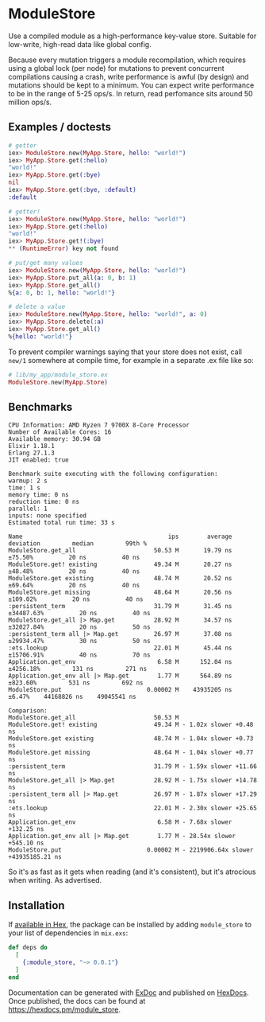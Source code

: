 # ModuleStore

Use a compiled module as a high-performance key-value store. Suitable for low-write, high-read data like global config.

Because every mutation triggers a module recompilation, which requires using a global lock (per node) for mutations to prevent concurrent compilations causing a crash, write performance is awful (by design) and mutations should be kept to a minimum. You can expect write performance to be in the range of 5-25 ops/s. In return, read perfomance sits around 50 million ops/s.

## Examples / doctests

```elixir
# getter
iex> ModuleStore.new(MyApp.Store, hello: "world!")
iex> MyApp.Store.get(:hello)
"world!"
iex> MyApp.Store.get(:bye)
nil
iex> MyApp.Store.get(:bye, :default)
:default

# getter!
iex> ModuleStore.new(MyApp.Store, hello: "world!")
iex> MyApp.Store.get(:hello)
"world!"
iex> MyApp.Store.get!(:bye)
** (RuntimeError) key not found

# put/get many values
iex> ModuleStore.new(MyApp.Store, hello: "world!")
iex> MyApp.Store.put_all(a: 0, b: 1)
iex> MyApp.Store.get_all()
%{a: 0, b: 1, hello: "world!"}

# delete a value
iex> ModuleStore.new(MyApp.Store, hello: "world!", a: 0)
iex> MyApp.Store.delete(:a)
iex> MyApp.Store.get_all()
%{hello: "world!"}
```

To prevent compiler warnings saying that your store does not exist, call `new/1` somewhere at compile time, for example in a separate .ex file like so:

```elixir
# lib/my_app/module_store.ex
ModuleStore.new(MyApp.Store)
```

## Benchmarks

```console
CPU Information: AMD Ryzen 7 9700X 8-Core Processor
Number of Available Cores: 16
Available memory: 30.94 GB
Elixir 1.18.1
Erlang 27.1.3
JIT enabled: true

Benchmark suite executing with the following configuration:
warmup: 2 s
time: 1 s
memory time: 0 ns
reduction time: 0 ns
parallel: 1
inputs: none specified
Estimated total run time: 33 s

Name                                         ips        average  deviation         median         99th %
ModuleStore.get_all                      50.53 M       19.79 ns    ±75.50%          20 ns          40 ns
ModuleStore.get! existing                49.34 M       20.27 ns    ±48.48%          20 ns          40 ns
ModuleStore.get existing                 48.74 M       20.52 ns    ±69.64%          20 ns          40 ns
ModuleStore.get missing                  48.64 M       20.56 ns   ±109.02%          20 ns          40 ns
:persistent_term                         31.79 M       31.45 ns ±34487.63%          20 ns          40 ns
ModuleStore.get_all |> Map.get           28.92 M       34.57 ns ±32027.84%          20 ns          50 ns
:persistent_term all |> Map.get          26.97 M       37.08 ns ±29934.47%          30 ns          50 ns
:ets.lookup                              22.01 M       45.44 ns ±15706.91%          40 ns          70 ns
Application.get_env                       6.58 M      152.04 ns  ±4256.18%         131 ns         271 ns
Application.get_env all |> Map.get        1.77 M      564.89 ns   ±823.60%         531 ns         692 ns
ModuleStore.put                        0.00002 M    43935205 ns     ±6.47%    44168826 ns    49045541 ns

Comparison:
ModuleStore.get_all                      50.53 M
ModuleStore.get! existing                49.34 M - 1.02x slower +0.48 ns
ModuleStore.get existing                 48.74 M - 1.04x slower +0.73 ns
ModuleStore.get missing                  48.64 M - 1.04x slower +0.77 ns
:persistent_term                         31.79 M - 1.59x slower +11.66 ns
ModuleStore.get_all |> Map.get           28.92 M - 1.75x slower +14.78 ns
:persistent_term all |> Map.get          26.97 M - 1.87x slower +17.29 ns
:ets.lookup                              22.01 M - 2.30x slower +25.65 ns
Application.get_env                       6.58 M - 7.68x slower +132.25 ns
Application.get_env all |> Map.get        1.77 M - 28.54x slower +545.10 ns
ModuleStore.put                        0.00002 M - 2219906.64x slower +43935185.21 ns
```

So it's as fast as it gets when reading (and it's consistent), but it's atrocious when writing. As advertised.

## Installation

If [available in Hex](https://hex.pm/docs/publish), the package can be installed
by adding `module_store` to your list of dependencies in `mix.exs`:

```elixir
def deps do
  [
    {:module_store, "~> 0.0.1"}
  ]
end
```

Documentation can be generated with [ExDoc](https://github.com/elixir-lang/ex_doc)
and published on [HexDocs](https://hexdocs.pm). Once published, the docs can
be found at <https://hexdocs.pm/module_store>.
